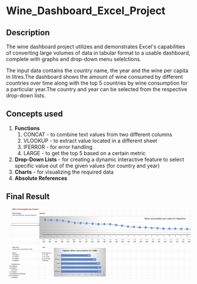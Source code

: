 # Wine_Dashboard_Excel_Project

## Description

The wine dashboard project utilizes and demonstrates Excel's capabilities of converting large volumes of data in tabular format to a usable dashboard, complete with graphs and drop-down menu selelctions.

The input data contains the country name, the year and the wine per capita in litres.The dashboard shows the amount of wine consumed by different countries over time along with the top 5 countries by wine consumption for a particular year.The country and year can be selected from the respective drop-down lists.

## Concepts used

1. **Functions**
   1. CONCAT - to combine text values from two different columns
   2. VLOOKUP - to extract value located in a different sheet
   3. IFERROR - for error handling
   4. LARGE - to get the top 5 based on a certain metric
2. **Drop-Down Lists** - for creating a dynamic interactive feature to select specific value out of the given values (for country and year)
3. **Charts** - for visualizing the required data
4. **Absolute References**

## Final Result
![Screenshot](Excel_Dashboard.png)
